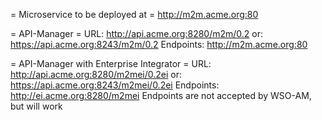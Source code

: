 = Microservice to be deployed at =
http://m2m.acme.org:80

= API-Manager =
URL: http://api.acme.org:8280/m2m/0.2
or: https://api.acme.org:8243/m2m/0.2
Endpoints: http://m2m.acme.org:80

= API-Manager with Enterprise Integrator =
URL: http://api.acme.org:8280/m2mei/0.2ei
or: https://api.acme.org:8243/m2mei/0.2ei
Endpoints: http://ei.acme.org:8280/m2mei
Endpoints are not accepted by WSO-AM, but will work
